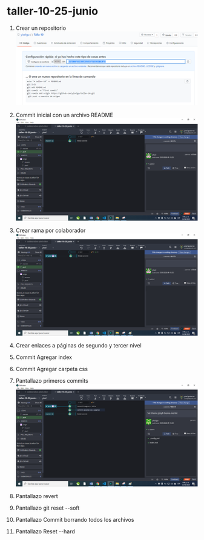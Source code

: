 # taller-10-25-junio
1.	Crear un repositorio 
 ![alt text](https://github.com/yiselgu/taller-10-25-junio/blob/yisel/Imagenes/capturas/crear%20repositorio.PNG "creacion repositorio")

2.	Commit inicial con un archivo README
 ![alt text](https://github.com/yiselgu/taller-10-25-junio/blob/yisel/Imagenes/capturas/commit%20con%20archivo%20README.png "Commit inicial con un archivo README")

3.	Crear rama por colaborador
 ![alt text](https://github.com/yiselgu/taller-10-25-junio/blob/yisel/Imagenes/capturas/crear%20rama%20propia.png "Commit Crear rama por colaborador")

4.	Crear enlaces a páginas de segundo y tercer nivel


5.	Commit Agregar index
6.	Commit Agregar carpeta css
7.	Pantallazo primeros commits
 ![alt text](https://github.com/yiselgu/taller-10-25-junio/blob/yisel/Imagenes/capturas/commit%20agregar%20css%20y%20index.png "Commit agregar index-css")


8.	Pantallazo revert
9.	Pantallazo git reset --soft
10.	Pantallazo Commit borrando todos los archivos 
11.	Pantallazo Reset --hard
